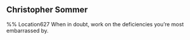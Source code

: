 ## Christopher Sommer 
%% Location627 
When in doubt, work on the deficiencies you’re most embarrassed by. 